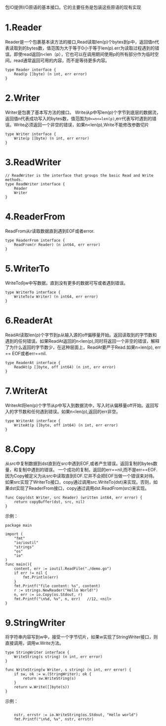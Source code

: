 包IO提供I/O原语的基本接口。它的主要任务是包装这些原语的现有实现
# 1.Reader
Reader是一个包裹基本读方法的接口,Read读取len(p)个bytes到p中，返回值n代表读取到的bytes数，值范围为大于等于0小于等于len(p).err为读取过程遇到的错误。即使read返回n<len（p），它也可以在调用期间使用p的所有部分作为临时空间。read通常返回可用的内容，而不是等待更多内容。
```
type Reader interface {
	Read(p []byte) (n int, err error)
}
```
# 2.Writer 
Writer是包裹了基本写方法的接口。
Write从p中写len(p)个字节到底层的数据流，返回值n代表成功写入的bytes数，值范围为`0<=n<=len(p)`,err代表写时遇到的错误。Write必须返回一个非空的错误，如果n<len(p),Write不能修改参数切片
```
type Writer interface {
	Write(p []byte) (n int, err error)
}
```
# 3.ReadWriter 

```
// ReadWriter is the interface that groups the basic Read and Write methods.
type ReadWriter interface {
	Reader
	Writer
}
```

# 4.ReaderFrom 
ReadFrom从r读取数据直到遇到EOF或者error.
```
type ReaderFrom interface {
	ReadFrom(r Reader) (n int64, err error)
}
```
# 5.WriterTo 
WriteTo向w中写数据，直到没有更多的数据可写或者遇到错误。
```
type WriterTo interface {
	WriteTo(w Writer) (n int64, err error)
}
```

# 6.ReaderAt 
ReadAt读取len(p)个字节到p从输入源的off偏移量开始。返回读取到的字节数和遇到的任何错误。如果ReadAt返回的n<len(p),同时将返回一个非空的错误，解释了为什么返回的字节数少，在这种层面上，ReadAt要严于Read.如果n=len(p), err == EOF或者err==nil.

```
type ReaderAt interface {
	ReadAt(p []byte, off int64) (n int, err error)
}
```
# 7.WriterAt 
WriterAt将len(p)个字节从p中写入到数据流中，写入时从偏移量off开始。返回写入的字节数和任何遇到错误。如果n<len(p),返回的err非空。
```
type WriterAt interface {
	WriteAt(p []byte, off int64) (n int, err error)
}
```
# 8.Copy
从src中复制数据到dst直到在src中遇到EOF,或者产生错误。返回复制的bytes数量，和复制中遇到的错误。
一个成功的复制，返回的err==nil,而不是err==EOF.因为Copy被定义为从src中读取直到EOF.它并不会把EOF当做一个错误来对待。如果src实现了WriterTo接口，copy通过调用src.WriteTo(dst)来实现。否则，如果dst实现了ReaderFrom接口，copy通过调用dst.ReadFrom(src)来实现。
```
func Copy(dst Writer, src Reader) (written int64, err error) {
	return copyBuffer(dst, src, nil)
}
```
示例：
```
package main

import (
    "fmt"
    "io/ioutil"
    "strings"
    "os"
    "io"
)
func main(){
    content, err := ioutil.ReadFile("./demo.go")
    if err != nil {
        fmt.Println(err)
    }
    fmt.Printf("file content: %s", content)
    r := strings.NewReader("Hello World!")
    n, err := io.Copy(os.Stdout, r)
    fmt.Printf("\n%d, %v", n, err)   //12, <nil>
}
```
# 9.StringWriter
将字符串内容写到w中，接受一个字节切片，如果w实现了StringWriter接口，则直接调用，调用w.Write方法。
```
type StringWriter interface {
	WriteString(s string) (n int, err error)
}

func WriteString(w Writer, s string) (n int, err error) {
	if sw, ok := w.(StringWriter); ok {
		return sw.WriteString(s)
	}
	return w.Write([]byte(s))
}
```
示例：
```

    nstr, errstr := io.WriteString(os.Stdout, "Hello world")
    fmt.Printf("\n%d, %v", nstr, errstr)
```